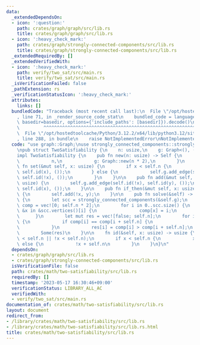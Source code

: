 ```yaml
---
data:
  _extendedDependsOn:
  - icon: ':question:'
    path: crates/graph/graph/src/lib.rs
    title: crates/graph/graph/src/lib.rs
  - icon: ':heavy_check_mark:'
    path: crates/graph/strongly-connected-components/src/lib.rs
    title: crates/graph/strongly-connected-components/src/lib.rs
  _extendedRequiredBy: []
  _extendedVerifiedWith:
  - icon: ':heavy_check_mark:'
    path: verify/two_sat/src/main.rs
    title: verify/two_sat/src/main.rs
  _isVerificationFailed: false
  _pathExtension: rs
  _verificationStatusIcon: ':heavy_check_mark:'
  attributes:
    links: []
  bundledCode: "Traceback (most recent call last):\n  File \"/opt/hostedtoolcache/Python/3.12.2/x64/lib/python3.12/site-packages/onlinejudge_verify/documentation/build.py\"\
    , line 71, in _render_source_code_stat\n    bundled_code = language.bundle(stat.path,\
    \ basedir=basedir, options={'include_paths': [basedir]}).decode()\n          \
    \         ^^^^^^^^^^^^^^^^^^^^^^^^^^^^^^^^^^^^^^^^^^^^^^^^^^^^^^^^^^^^^^^^^^^^^^^^^^^^^^^^^\n\
    \  File \"/opt/hostedtoolcache/Python/3.12.2/x64/lib/python3.12/site-packages/onlinejudge_verify/languages/rust.py\"\
    , line 288, in bundle\n    raise NotImplementedError\nNotImplementedError\n"
  code: "use graph::Graph;\nuse strongly_connected_components::strongly_connected_components;\n\
    \npub struct TwoSatisfiability {\n    n: usize,\n    g: Graph<(), ()>,\n}\n\n\
    impl TwoSatisfiability {\n    pub fn new(n: usize) -> Self {\n        Self {\n\
    \            n,\n            g: Graph::new(n * 2),\n        }\n    }\n\n    pub\
    \ fn set(&mut self, x: usize) {\n        if x < self.n {\n            self.g.add_edge(self.id(!x),\
    \ self.id(x), ());\n        } else {\n            self.g.add_edge(self.id(x),\
    \ self.id(!x), ());\n        }\n    }\n\n    pub fn add(&mut self, x: usize, y:\
    \ usize) {\n        self.g.add_edge(self.id(!x), self.id(y), ());\n        self.g.add_edge(self.id(!y),\
    \ self.id(x), ());\n    }\n\n    pub fn if_then(&mut self, x: usize, y: usize)\
    \ {\n        self.add(!x, y);\n    }\n\n    pub fn solve(&self) -> Option<Vec<bool>>\
    \ {\n        let scc = strongly_connected_components(&self.g);\n        let mut\
    \ comp = vec![0; self.n * 2];\n        for i in 0..scc.size() {\n            for\
    \ &x in &scc.vertices()[i] {\n                comp[x] = i;\n            }\n  \
    \      }\n        let mut res = vec![false; self.n];\n        for i in 0..self.n\
    \ {\n            if comp[i] == comp[i + self.n] {\n                return None;\n\
    \            }\n            res[i] = comp[i] > comp[i + self.n];\n        }\n\
    \        Some(res)\n    }\n\n    fn id(&self, x: usize) -> usize {\n        assert!(x\
    \ < self.n || !x < self.n);\n        if x < self.n {\n            x\n        }\
    \ else {\n            !x + self.n\n        }\n    }\n}\n"
  dependsOn:
  - crates/graph/graph/src/lib.rs
  - crates/graph/strongly-connected-components/src/lib.rs
  isVerificationFile: false
  path: crates/math/two-satisfiability/src/lib.rs
  requiredBy: []
  timestamp: '2023-05-17 16:30:46+09:00'
  verificationStatus: LIBRARY_ALL_AC
  verifiedWith:
  - verify/two_sat/src/main.rs
documentation_of: crates/math/two-satisfiability/src/lib.rs
layout: document
redirect_from:
- /library/crates/math/two-satisfiability/src/lib.rs
- /library/crates/math/two-satisfiability/src/lib.rs.html
title: crates/math/two-satisfiability/src/lib.rs
---
```

